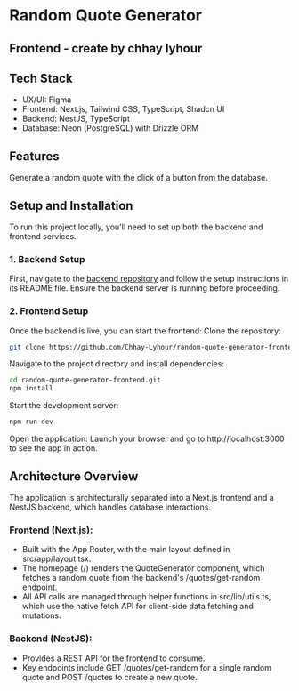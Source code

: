 # Random Quote Generator

## Frontend - create by chhay lyhour

## Tech Stack

- UX/UI: Figma
- Frontend: Next.js, Tailwind CSS, TypeScript, Shadcn UI
- Backend: NestJS, TypeScript
- Database: Neon (PostgreSQL) with Drizzle ORM

## Features

Generate a random quote with the click of a button from the database.

## Setup and Installation

To run this project locally, you'll need to set up both the backend and frontend services.

### 1. Backend Setup

First, navigate to the [backend repository](https://github.com/Chhay-Lyhour/random-quote-generator-backend.git) and follow the setup instructions in its README file. Ensure the backend server is running before proceeding.

### 2. Frontend Setup

Once the backend is live, you can start the frontend:
Clone the repository:

```Bash
git clone https://github.com/Chhay-Lyhour/random-quote-generator-frontend.git
```

Navigate to the project directory and install dependencies:

```Bash
cd random-quote-generator-frontend.git
npm install
```

Start the development server:

```Bash
npm run dev
```

Open the application:
Launch your browser and go to http://localhost:3000 to see the app in action.

## Architecture Overview

The application is architecturally separated into a Next.js frontend and a NestJS backend, which handles database interactions.

### Frontend (Next.js):

- Built with the App Router, with the main layout defined in src/app/layout.tsx.
- The homepage (/) renders the QuoteGenerator component, which fetches a random quote from the backend's /quotes/get-random endpoint.
- All API calls are managed through helper functions in src/lib/utils.ts, which use the native fetch API for client-side data fetching and mutations.

### Backend (NestJS):

- Provides a REST API for the frontend to consume.
- Key endpoints include GET /quotes/get-random for a single random quote and POST /quotes to create a new quote.
